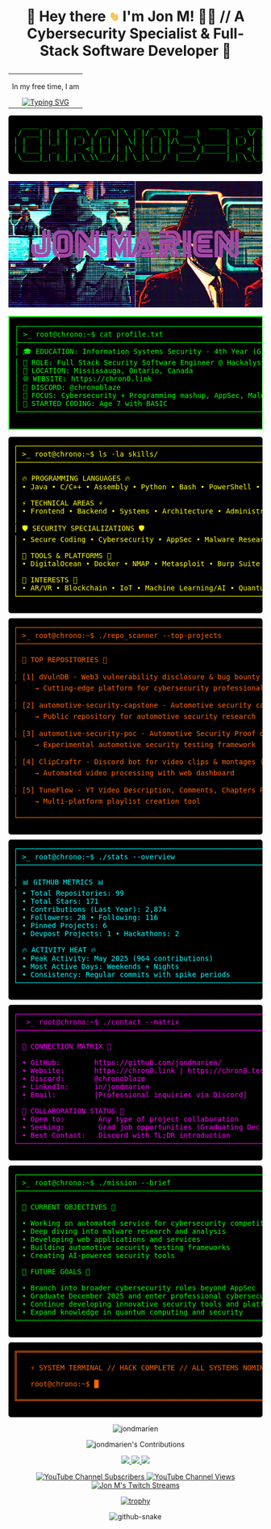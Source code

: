 <body>
  <!--Hello There!-->
  <h1 align='center'>
   <p> 🌟 Hey there <img src="https://raw.githubusercontent.com/DhanushNehru/DhanushNehru/master/assets/wave.gif" width="20px" height="20px"/> I'm Jon M! 👨‍💻 // A Cybersecurity Specialist & Full-Stack Software Developer 🌟</p>
  </h1>
  
<table align="center" style="border: none; border-collapse: collapse;">
  <tr>
    <td align="center">
      <p>In my free time, I am</p>
      <a href="https://git.io/typing-svg">
        <img src="https://readme-typing-svg.herokuapp.com?font=Fira+Code&pause=1000&width=435&lines=a+Cyber+Security+Student;a+TryHackMe+Enthusiast;a+Twitch+Streamer;always+learning!" alt="Typing SVG" />
      </a>
    </td>
  </tr>
</table>

<!-- Hacker Terminal Header -->
<div align="center">
  <pre style="font-family: monospace; background-color: #000; color: #0f0; padding: 10px; border-radius: 5px; max-width: 800px; margin: 0 auto;">
  ____ _   _ ____   ___  _   _  _ ____        ____  _  ____ 
 / ___| | | |  _ \ / _ \| \ | |/ _ \| ) ___|      |  _ \/ |/ ___| 
| |   | |_| | |_) | | | |  \| | | | |/\___ \ _____| |_) | | |  _  
| |___|  _  |  _ <| |_| | |\  | |_| |  ___) |_____|  _ <| | |_| | 
 \____|_| |_|_| \_\\___/|_| \_|\___/  |____/      |_| \_\_|\____| 
  </pre>
</div>

  <!--Jon Marien Mr. Robot Text-->
  <p align="center">
    <img src="https://github.com/jondmarien/jondmarien/blob/a8ebf914e97abc8fd45a41b3f54a2f780ad33982/assets/Jon_Marien-Github_Profile_Pic.png" alt="Jon Marien GitHub Profile Pic" />
  </p>

<!-- Profile Section -->
<!-- Profile Info Table -->
<table align="center" style="border-collapse: collapse; width: 800px; max-width: 100%; font-family: monospace; background-color: #000; color: #0f0; border: 1px solid #0f0;">
  <tr>
    <td style="padding: 10px; border: 1px solid #0f0;">
      <pre style="margin: 0; font-family: monospace; color: #0f0;">
┌───────────────────────────────────────────────────────────────────────────────────────────────────────────────────────┐
│ >_ root@chrono:~$ cat profile.txt                                                                                      │
├───────────────────────────────────────────────────────────────────────────────────────────────────────────────────────┤
│ 🎓 EDUCATION: Information Systems Security - 4th Year (Graduating Dec 2025)                                           │
│ 🏢 ROLE: Full Stack Security Software Engineer @ Hackalyst                                                            │
│ 📍 LOCATION: Mississauga, Ontario, Canada                                                                             │
│ 🌐 WEBSITE: https://chron0.link                                                                                       │
│ 💬 DISCORD: @chronoblaze                                                                                              │
│ 🎯 FOCUS: Cybersecurity + Programming mashup, AppSec, Malware Research                                                │
│ 🚀 STARTED CODING: Age 7 with BASIC                                                                                   │
└───────────────────────────────────────────────────────────────────────────────────────────────────────────────────────┘
      </pre>
    </td>
  </tr>
</table>

<!-- Skills Section -->
<div align="center">
  <pre style="font-family: monospace; background-color: #000; color: #ff0; padding: 10px; border-radius: 5px; max-width: 800px; margin: 10px auto;">
┌──────────────────────────────────────────────────────────────────────────────────────────────────────────────────────────┐
│ >_ root@chrono:~$ ls -la skills/                                                                                         │
├──────────────────────────────────────────────────────────────────────────────────────────────────────────────────────────┤
│                                                                                                                          │
│ 🔥 PROGRAMMING LANGUAGES 🔥                                                                                             │
│ • Java • C/C++ • Assembly • Python • Bash • PowerShell • Rust                                                            │
│                                                                                                                          │
│ ⚡ TECHNICAL AREAS ⚡                                                                                                   │
│ • Frontend • Backend • Systems • Architecture • Administration • Database                                                │
│                                                                                                                          │
│ 🛡️ SECURITY SPECIALIZATIONS 🛡️                                                                                          │
│ • Secure Coding • Cybersecurity • AppSec • Malware Research                                                              │
│                                                                                                                          │
│ 🔧 TOOLS & PLATFORMS 🔧                                                                                                 │
│ • DigitalOcean • Docker • NMAP • Metasploit • Burp Suite                                                                 │
│                                                                                                                          │
│ 🎯 INTERESTS 🎯                                                                                                         │
│ • AR/VR • Blockchain • IoT • Machine Learning/AI • Quantum • Gaming • Productivity                                       │
└──────────────────────────────────────────────────────────────────────────────────────────────────────────────────────────┘
  </pre>
</div>

<!-- Top Repositories Section -->
<div align="center">
  <pre style="font-family: monospace; background-color: #000; color: #f60; padding: 10px; border-radius: 5px; max-width: 800px; margin: 10px auto;">
┌──────────────────────────────────────────────────────────────────────────────────────────────────────────────────────────┐
│ >_ root@chrono:~$ ./repo_scanner --top-projects                                                                          │
├──────────────────────────────────────────────────────────────────────────────────────────────────────────────────────────┤
│                                                                                                                          │
│ 🚀 TOP REPOSITORIES 🚀                                                                                                  │
│                                                                                                                          │
│ [1] dVulnDB - Web3 vulnerability disclosure & bug bounty platform (TypeScript) ⭐ 1                                      │
│    → Cutting-edge platform for cybersecurity professionals                                                               │
│                                                                                                                          │
│ [2] automotive-security-capstone - Automotive security capstone project (Python) ⭐ 5                                    │
│    → Public repository for automotive security research                                                                  │ 
│                                                                                                                           │
│ [3] automotive-security-poc - Automotive Security Proof of Concept (Python) ⭐ 2                                         │
│    → Experimental automotive security testing framework                                                                  │
│                                                                                                                          │
│ [4] ClipCraftr - Discord bot for video clips & montages (TypeScript) ⭐ 1                                                │
│    → Automated video processing with web dashboard                                                                       │
│                                                                                                                          │
│ [5] TuneFlow - YT Video Description, Comments, Chapters Parser (TypeScript) ⭐ 1                                         │
│    → Multi-platform playlist creation tool                                                                               │
│                                                                                                                          │
└──────────────────────────────────────────────────────────────────────────────────────────────────────────────────────────┘
  </pre>
</div>

<!-- GitHub Stats Section -->
<div align="center">
  <pre style="font-family: monospace; background-color: #000; color: #0ff; padding: 10px; border-radius: 5px; max-width: 800px; margin: 10px auto;">
┌──────────────────────────────────────────────────────────────────────────────────────────────────────────────────────────┐
│ >_ root@chrono:~$ ./stats --overview                                                                                     │
├──────────────────────────────────────────────────────────────────────────────────────────────────────────────────────────┤
│                                                                                                                          │
│ 📊 GITHUB METRICS 📊                                                                                                    │
│ • Total Repositories: 99                                                                                                 │
│ • Total Stars: 171                                                                                                       │
│ • Contributions (Last Year): 2,874                                                                                       │
│ • Followers: 28 • Following: 116                                                                                         │
│ • Pinned Projects: 6                                                                                                     │
│ • Devpost Projects: 1 • Hackathons: 2                                                                                    │
│                                                                                                                          │
│ 🔥 ACTIVITY HEAT 🔥                                                                                                     │
│ • Peak Activity: May 2025 (964 contributions)                                                                            │
│ • Most Active Days: Weekends + Nights                                                                                    │
│ • Consistency: Regular commits with spike periods                                                                        │
└──────────────────────────────────────────────────────────────────────────────────────────────────────────────────────────┘
  </pre>
</div>

<!-- Contact Section -->
<div align="center">
  <pre style="font-family: monospace; background-color: #000; color: #f0f; padding: 10px; border-radius: 5px; max-width: 800px; margin: 10px auto;">
┌──────────────────────────────────────────────────────────────────────────────────────────────────────────────────────────┐
│  >_ root@chrono:~$ ./contact --matrix                                                                                    │
├──────────────────────────────────────────────────────────────────────────────────────────────────────────────────────────┤
│                                                                                                                          │
│ 📡 CONNECTION MATRIX 📡                                                                                                 │
│                                                                                                                          │
│ • GitHub:        https://github.com/jondmarien/                                                                          │
│ • Website:       https://chron0.link | https://chron0.tech                                                               │
│ • Discord:       @chronoblaze                                                                                            │
│ • LinkedIn:      in/jondmarien                                                                                           │
│ • Email:         [Professional inquiries via Discord]                                                                    │
│                                                                                                                          │
│ 💼 COLLABORATION STATUS 💼                                                                                              │
│ • Open to:        Any type of project collaboration                                                                      │
│ • Seeking:        Grad job opportunities (Graduating Dec 2025)                                                           │
│ • Best Contact:   Discord with TL;DR introduction                                                                        │
└──────────────────────────────────────────────────────────────────────────────────────────────────────────────────────────┘
  </pre>
</div>

<!-- Mission Section -->
<div align="center">
  <pre style="font-family: monospace; background-color: #000; color: #0f0; padding: 10px; border-radius: 5px; max-width: 800px; margin: 10px auto;">
┌──────────────────────────────────────────────────────────────────────────────────────────────────────────────────────────┐
│ >_ root@chrono:~$ ./mission --brief                                                                                      │
├──────────────────────────────────────────────────────────────────────────────────────────────────────────────────────────┤
│                                                                                                                           │
│ 🎯 CURRENT OBJECTIVES 🎯                                                                                                 │
│                                                                                                                           │
│ • Working on automated service for cybersecurity competitions                                                             │
│ • Deep diving into malware research and analysis                                                                          │
│ • Developing web applications and services                                                                                │
│ • Building automotive security testing frameworks                                                                         │
│ • Creating AI-powered security tools                                                                                      │
│                                                                                                                           │
│ 🔮 FUTURE GOALS 🔮                                                                                                       │
│                                                                                                                           │
│ • Branch into broader cybersecurity roles beyond AppSec                                                                   │
│ • Graduate December 2025 and enter professional cybersecurity field                                                       │
│ • Continue developing innovative security tools and platforms                                                             │
│ • Expand knowledge in quantum computing and security                                                                      │
└───────────────────────────────────────────────────────────────────────────────────────────────────────────────────────────┘
  </pre>
</div>

<!-- Terminal Footer -->
<div align="center">
  <pre style="font-family: monospace; background-color: #000; color: #f60; padding: 10px; border-radius: 5px; max-width: 800px; margin: 10px auto;">
╔═════════════════════════════════════════════════════════════════════════════════════════════════════════════════════════╗
║                                                                                                                         ║
║   ⚡ SYSTEM TERMINAL // HACK COMPLETE // ALL SYSTEMS NOMINAL ⚡                                                        ║
║                                                                                                                         ║
║   root@chrono:~$ █                                                                                                      ║
║                                                                                                                         ║
╚═════════════════════════════════════════════════════════════════════════════════════════════════════════════════════════╝
  </pre>
</div>
  
  <!--Github Profile Views-->
  <p align='center'>
    <a>
     <img src="https://komarev.com/ghpvc/?username=jondmarien&label=Profile%20views&color=blueviolet&style=plastic" alt="jondmarien"/>
    </a>
  </p>
<!--Contributions (based on user light/dark prefs)-->
<p align="center" width="100%">
  <picture>
    <!-- Dark mode image -->
    <source
        srcset="https://github.pumbas.net/api/contributions/jondmarien?colour=61D719&dotColour=AB2828"
        media="(prefers-color-scheme: dark)"
        alt="jondmarien's Contributions"
    />
    <!-- Default, light mode image -->
    <img 
        src="https://github.pumbas.net/api/contributions/jondmarien?colour=61D719&bgColour=F6F8FA&dotColour=AB2828"
        alt="jondmarien's Contributions"
    />
  </picture>
</p>
  
  <!--Disocrd, Linkedin, and TryHackMe-->
  <p align='center'>
    <a href="https://discord.gg/5CJarP6JCu">
      <img src="https://img.shields.io/badge/Discord-5865F2?style=for-the-badge&logo=discord&logoColor=white" />        
    </a>
    <a href="https://www.linkedin.com/in/jondmarien/">
      <img src="https://img.shields.io/badge/linkedin-%230077B5.svg?&style=for-the-badge&logo=linkedin&logoColor=white" />
    </a>
    <a href="https://tryhackme.com/r/p/jondmarien">
      <img src="https://img.shields.io/badge/TryHackMe-212C42?style=for-the-badge&logo=TryHackMe&logoColor=white" />
    </a>
  </p>
  
  <!--Youtube, Twitch, etc.-->
  <p align='center'>
    <a href="https://www.youtube.com/@SirChronoblaze?sub_confirmation=1">
      <img alt="YouTube Channel Subscribers" src="https://img.shields.io/youtube/channel/subscribers/UC2ZL1XH9cWgTbL9BtZNNtgA">
      <img alt="YouTube Channel Views" src="https://img.shields.io/youtube/channel/views/UC2ZL1XH9cWgTbL9BtZNNtgA">
    </a>
    <a href="https://www.twitch.tv/sirchronoblaze">
      <img src="https://img.shields.io/badge/Twitch-9146FF?style=for-the-badge&logo=twitch&logoColor=white" alt="Jon M's Twitch Streams"" />        
    </a>
  </p>
<!--Github Trophies-->
<p align="center">
  <a href="https://github.com/ryo-ma/github-profile-trophy">
    <img src="https://github-profile-trophy.vercel.app/?username=jondmarien&theme=matrix&rank=-B,-C" alt="trophy"/>
  </a>
</p>
<!--Snake Game-->
<p align="center">
  <picture>
    <source media="(prefers-color-scheme: dark)" srcset="https://raw.githubusercontent.com/Ding808/PigeonD/output/github-snake-dark.svg" />
    <source media="(prefers-color-scheme: light)" srcset="https://raw.githubusercontent.com/Ding808/PigeonD/output/github-snake.svg" />
    <img alt="github-snake" src="https://raw.githubusercontent.com/Ding808/PigeonD/output/github-snake.svg" />
  </picture>
</p>
</body>
